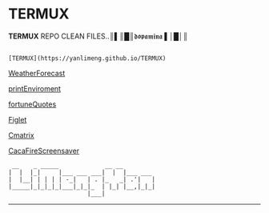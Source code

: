 # TERMUX
**TERMUX** REPO CLEAN FILES..║▌║█║𝖉𝖔𝖕𝖆𝖒𝖎𝖓𝖆 ▌│█│║

```

[TERMUX](https://yanlimeng.github.io/TERMUX)

```

[WeatherForecast](https://yanlimeng.github.io/WeatherForecast.bash/
)

[printEnviroment](https://yanlimeng.github.io/printEnviroment.bash/
)

[fortuneQuotes](https://yanlimeng.github.io/fortuneQuotes.bash/
)

[Figlet](https://yanlimeng.github.io/Figlet-shell/
)

[Cmatrix](https://yanlimeng.github.io/Cmatrix
)

[CacaFireScreensaver](https://yanlimeng.github.io/CacaFireScreensaver/
)


```
 __    _ _____             __ __         
|  |  |_|     |___ ___ ___|  |  |___ ___ 
|  |__| | | | | -_|   | . |_   _| .'|   |
|_____|_|_|_|_|___|_|_|_  | |_| |__,|_|_|
                      |___|              
```

<hr>

